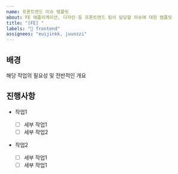 ```yaml
---
name: 프론트엔드 이슈 템플릿
about: FE 애플리케이션, 디자인 등 프론트엔드 팀이 담당할 이슈에 대한 템플릿
title: "[FE] "
labels: "🦄 frontend"
assignees: "euijinkk, juunzzi"
---
```


## 배경

해당 작업의 필요성 및 전반적인 개요

## 진행사항

- 작업1

  - [ ] 세부 작업1
  - [ ] 세부 작업2

- 작업2

  - [ ] 세부 작업1
  - [ ] 세부 작업1

<!--
## 공유사항

해당 작업을 수행함에 있어 주의해야 할 사항에 대한 설명
-->

<!--
    아래 작업들을 완료 후 주석은 전부 제거
    1. Assignees에 해당 작업과 관련된 팀원들만 배정되도록 수정
    2. labels 목록 수정
    3. Projects에 현재 진행 중인 스프린트에 해당되는 칸반보드 등록
    4. 개별 작업을 진행하면서 진행사항의 체크리스트들을 칸반보드에서 하나씩 체크
-->
